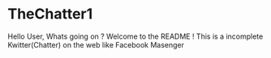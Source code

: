 # TheChatter1
Hello User,
Whats going on ?
Welcome to the README !
This is a incomplete Kwitter(Chatter) on the web like Facebook Masenger
